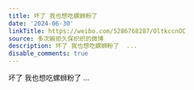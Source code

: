 ```yaml
---
title: 坏了 我也想吃螺蛳粉了
date: '2024-06-30'
linkTitle: https://weibo.com/5286768287/OltkccnOC
source: 多次婉拒久保织织的微博
description: 坏了 我也想吃螺蛳粉了  ...
disable_comments: true
---
```

坏了 我也想吃螺蛳粉了  ...